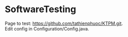 # SoftwareTesting
Page to test: https://github.com/tathienphuoc/KTPM.git. <br>
Edit config in Configuration/Config.java.